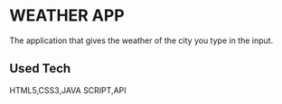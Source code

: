 <h1>WEATHER APP</h1>
<p>The application that gives the weather of the city you type in the input.</p>
<h2>Used Tech</h2>
<p>HTML5,CSS3,JAVA SCRIPT,API</p>
<img src="/images/ezgif.com-video-to-gif.gif" alt="" />
